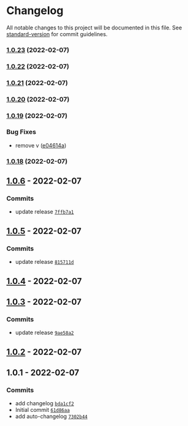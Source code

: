 # Changelog

All notable changes to this project will be documented in this file. See [standard-version](https://github.com/conventional-changelog/standard-version) for commit guidelines.

### [1.0.23](https://github.com/marcelkordek/changelog/compare/v1.0.22...v1.0.23) (2022-02-07)

### [1.0.22](https://github.com/marcelkordek/changelog/compare/v1.0.21...v1.0.22) (2022-02-07)

### [1.0.21](https://github.com/marcelkordek/changelog/compare/v1.0.20...v1.0.21) (2022-02-07)

### [1.0.20](https://github.com/marcelkordek/changelog/compare/v1.0.19...v1.0.20) (2022-02-07)

### [1.0.19](https://github.com/marcelkordek/changelog/compare/v1.0.18...v1.0.19) (2022-02-07)


### Bug Fixes

* remove v ([e04614a](https://github.com/marcelkordek/changelog/commit/e04614a53f1236bca5173e2554b5e66b86dd2713))

### [1.0.18](https://github.com/marcelkordek/changelog/compare/v1.0.17...v1.0.18) (2022-02-07)

## [1.0.6](https://github.com/marcelkordek/changelog/compare/1.0.5...1.0.6) - 2022-02-07

### Commits

- update release [`7ffb7a1`](https://github.com/marcelkordek/changelog/commit/7ffb7a1de398d2761576d9096f2c3acb5c9592aa)

## [1.0.5](https://github.com/marcelkordek/changelog/compare/1.0.4...1.0.5) - 2022-02-07

### Commits

- update release [`815711d`](https://github.com/marcelkordek/changelog/commit/815711d8eb1386982674cb01263e63d02864e5f7)

## [1.0.4](https://github.com/marcelkordek/changelog/compare/1.0.3...1.0.4) - 2022-02-07

## [1.0.3](https://github.com/marcelkordek/changelog/compare/1.0.2...1.0.3) - 2022-02-07

### Commits

- update release [`9ae58a2`](https://github.com/marcelkordek/changelog/commit/9ae58a2e8a163600160d63f5d45c7e27946fff1d)

## [1.0.2](https://github.com/marcelkordek/changelog/compare/1.0.1...1.0.2) - 2022-02-07

## 1.0.1 - 2022-02-07

### Commits

- add changelog [`bda1cf2`](https://github.com/marcelkordek/changelog/commit/bda1cf2e3f9f03bc1cbc024554778fb4d9baac6a)
- Initial commit [`61d86aa`](https://github.com/marcelkordek/changelog/commit/61d86aa98842df76353339b1373353d8c1dec653)
- add auto-changelog [`7302b44`](https://github.com/marcelkordek/changelog/commit/7302b4428a25cd3024a73aaad57f4c2796f14a92)
